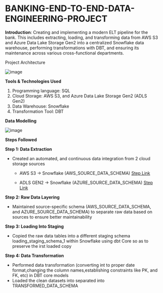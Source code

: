 # BANKING-END-TO-END-DATA-ENGINEERING-PROJECT

**Introduction**:
Creating and implementing a modern ELT pipeline for the bank. This includes extracting, loading, and transforming data from AWS S3 and Azure Data Lake Storage Gen2 into a centralized Snowflake data warehouse, performing transformations with DBT, and ensuring its maintenance across various cross-functional departments.



Project Architecture

![image](https://github.com/user-attachments/assets/36095a92-64c2-4b14-98c9-314bb8400345)


**Tools & Technologies Used**
1. Programming language: SQL
2. Cloud Storage: AWS S3, and Azure Data Lake Storage Gen2 (ADLS Gen2)
3. Data Warehouse: Snowflake
4. Transformation Tool: DBT

**Data Modelling** 

![image](https://github.com/user-attachments/assets/23c54676-dbf4-4370-8334-7b69e1b84526)


**Steps Followed**

**Step 1: Data Extraction**

* Created an automated, and continuous data integration from 2 cloud storage sources
  * AWS S3 -> Snowflake (AWS_SOURCE_DATA_SCHEMA)   [Step Link](https://github.com/MAYURJAISWAR/BANKING-END-TO-END-DATA-ENGINEERING-PROJECT/blob/main/s3_data_extraction_and_load_to_snowflake.md)

  * ADLS GEN2 -> Snowflake (AZURE_SOURCE_DATA_SCHEMA) [Step Link](https://github.com/MAYURJAISWAR/BANKING-END-TO-END-DATA-ENGINEERING-PROJECT/blob/main/adls_gen_2_data_loading_to_snowflake.md)



**Step 2: Raw Data Layering**

* Maintained source-specific schema (AWS_SOURCE_DATA_SCHEMA, and AZURE_SOURCE_DATA_SCHEMA) to separate raw data based on sources to ensure better maintainability



**Step 3: Loading Into Staging**

* Copied the raw data tables into a different staging schema loading_staging_schema_1 within Snowflake using dbt Core so as to preserve the irst loaded copy



**Step 4: Data Transformation**

* Performed data transformation (converting int to proper date format,changing the column names,establishing constraints like PK, and FK, etc) in DBT core models
* Loaded the clean datasets into separated into TRANSFORMED_DATA_SCHEMA
